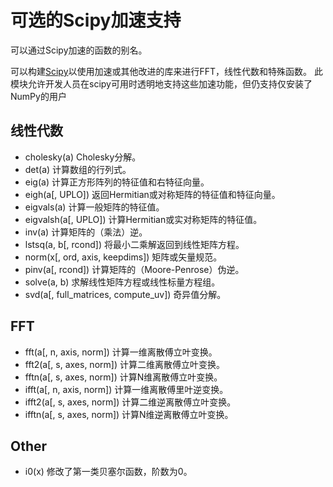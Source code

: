 # 可选的Scipy加速支持

可以通过Scipy加速的函数的别名。

可以构建[Scipy](http://www.scipy.org/)以使用加速或其他改进的库来进行FFT，线性代数和特殊函数。 此模块允许开发人员在scipy可用时透明地支持这些加速功能，但仍支持仅安装了NumPy的用户

## 线性代数

- cholesky(a)	Cholesky分解。
- det(a)	计算数组的行列式。
- eig(a)	计算正方形阵列的特征值和右特征向量。
- eigh(a[, UPLO])	返回Hermitian或对称矩阵的特征值和特征向量。
- eigvals(a)	计算一般矩阵的特征值。
- eigvalsh(a[, UPLO])	计算Hermitian或实对称矩阵的特征值。
- inv(a)	计算矩阵的（乘法）逆。
- lstsq(a, b[, rcond]) 将最小二乘解返回到线性矩阵方程。
- norm(x[, ord, axis, keepdims])	矩阵或矢量规范。
- pinv(a[, rcond])	计算矩阵的（Moore-Penrose）伪逆。
- solve(a, b)	求解线性矩阵方程或线性标量方程组。
- svd(a[, full_matrices, compute_uv])	奇异值分解。

## FFT

- fft(a[, n, axis, norm])	计算一维离散傅立叶变换。
- fft2(a[, s, axes, norm])	计算二维离散傅立叶变换。
- fftn(a[, s, axes, norm])	计算N维离散傅立叶变换。
- ifft(a[, n, axis, norm])	计算一维离散傅里叶逆变换。
- ifft2(a[, s, axes, norm])	计算二维逆离散傅立叶变换。
- ifftn(a[, s, axes, norm])	计算N维逆离散傅立叶变换。

## Other

- i0(x) 修改了第一类贝塞尔函数，阶数为0。